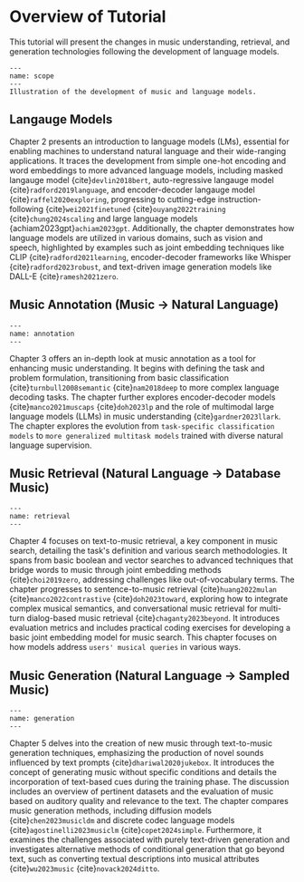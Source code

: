 # Overview of Tutorial

This tutorial will present the changes in music understanding, retrieval, and generation technologies following the development of language models.

```{figure} ../img/overview.png
---
name: scope
---
Illustration of the development of music and language models.
```

## Langauge Models

Chapter 2 presents an introduction to language models (LMs), essential for enabling machines to understand natural language and their wide-ranging applications. It traces the development from simple one-hot encoding and word embeddings to more advanced language models, including masked langauge model {cite}`devlin2018bert`, auto-regressive langauge model {cite}`radford2019language`, and encoder-decoder langauge model {cite}`raffel2020exploring`, progressing to cutting-edge instruction-following {cite}`wei2021finetuned` {cite}`ouyang2022training` {cite}`chung2024scaling` and large language models {achiam2023gpt}`achiam2023gpt`. Additionally, the chapter demonstrates how language models are utilized in various domains, such as vision and speech, highlighted by examples such as joint embedding techniques like CLIP {cite}`radford2021learning`, encoder-decoder frameworks like Whisper {cite}`radford2023robust`, and text-driven image generation models like DALL-E {cite}`ramesh2021zero`.

## Music Annotation (Music -> Natural Language)

```{figure} ../img/annotation.png
---
name: annotation
---
```

Chapter 3 offers an in-depth look at music annotation as a tool for enhancing music understanding. It begins with defining the task and problem formulation, transitioning from basic classification {cite}`turnbull2008semantic` {cite}`nam2018deep` to more complex language decoding tasks. The chapter further explores encoder-decoder models {cite}`manco2021muscaps` {cite}`doh2023lp` and the role of multimodal large language models (LLMs) in music understanding {cite}`gardner2023llark`. The chapter explores the evolution from `task-specific classification models` to `more generalized multitask models` trained with diverse natural language supervision. 


## Music Retrieval (Natural Language -> Database Music)


```{figure} ../img/retrieval.png
---
name: retrieval
---
```

Chapter 4 focuses on text-to-music retrieval, a key component in music search, detailing the task's definition and various search methodologies. It spans from basic boolean and vector searches to advanced techniques that bridge words to music through joint embedding methods {cite}`choi2019zero`, addressing challenges like out-of-vocabulary terms. The chapter progresses to sentence-to-music retrieval {cite}`huang2022mulan` {cite}`manco2022contrastive` {cite}`doh2023toward`, exploring how to integrate complex musical semantics, and conversational music retrieval for multi-turn dialog-based music retrieval {cite}`chaganty2023beyond`. It introduces evaluation metrics and includes practical coding exercises for developing a basic joint embedding model for music search. This chapter focuses on how models address `users' musical queries` in various ways.


## Music Generation (Natural Language -> Sampled Music)


```{figure} ../img/generation.png
---
name: generation
---
```

Chapter 5 delves into the creation of new music through text-to-music generation techniques, emphasizing the production of novel sounds influenced by text prompts {cite}`dhariwal2020jukebox`. It introduces the concept of generating music without specific conditions and details the incorporation of text-based cues during the training phase. The discussion includes an overview of pertinent datasets and the evaluation of music based on auditory quality and relevance to the text. The chapter compares music generation methods, including diffusion models {cite}`chen2023musicldm` and discrete codec language models {cite}`agostinelli2023musiclm` {cite}`copet2024simple`. Furthermore, it examines the challenges associated with purely text-driven generation and investigates alternative methods of conditional generation that go beyond text, such as converting textual descriptions into musical attributes {cite}`wu2023music` {cite}`novack2024ditto`. 